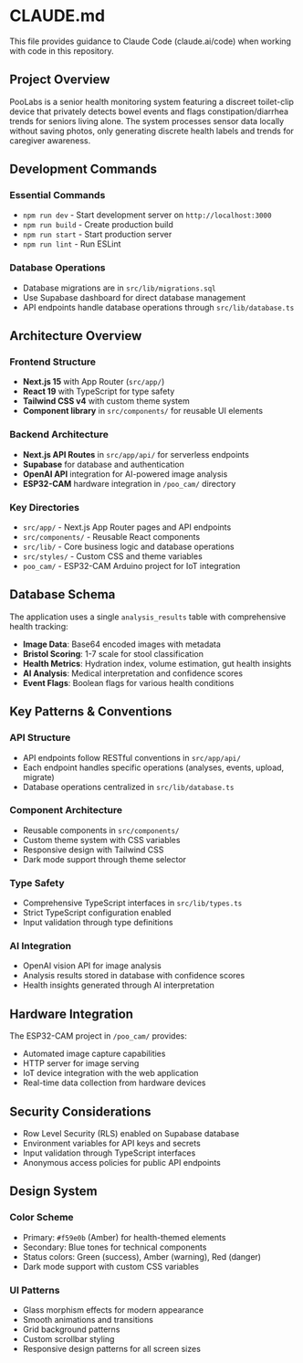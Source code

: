 # CLAUDE.md

This file provides guidance to Claude Code (claude.ai/code) when working with code in this repository.

## Project Overview

PooLabs is a senior health monitoring system featuring a discreet toilet-clip device that privately detects bowel events and flags constipation/diarrhea trends for seniors living alone. The system processes sensor data locally without saving photos, only generating discrete health labels and trends for caregiver awareness.

## Development Commands

### Essential Commands
- `npm run dev` - Start development server on `http://localhost:3000`
- `npm run build` - Create production build
- `npm run start` - Start production server
- `npm run lint` - Run ESLint

### Database Operations
- Database migrations are in `src/lib/migrations.sql`
- Use Supabase dashboard for direct database management
- API endpoints handle database operations through `src/lib/database.ts`

## Architecture Overview

### Frontend Structure
- **Next.js 15** with App Router (`src/app/`)
- **React 19** with TypeScript for type safety
- **Tailwind CSS v4** with custom theme system
- **Component library** in `src/components/` for reusable UI elements

### Backend Architecture
- **Next.js API Routes** in `src/app/api/` for serverless endpoints
- **Supabase** for database and authentication
- **OpenAI API** integration for AI-powered image analysis
- **ESP32-CAM** hardware integration in `/poo_cam/` directory

### Key Directories
- `src/app/` - Next.js App Router pages and API endpoints
- `src/components/` - Reusable React components
- `src/lib/` - Core business logic and database operations
- `src/styles/` - Custom CSS and theme variables
- `poo_cam/` - ESP32-CAM Arduino project for IoT integration

## Database Schema

The application uses a single `analysis_results` table with comprehensive health tracking:
- **Image Data**: Base64 encoded images with metadata
- **Bristol Scoring**: 1-7 scale for stool classification
- **Health Metrics**: Hydration index, volume estimation, gut health insights
- **AI Analysis**: Medical interpretation and confidence scores
- **Event Flags**: Boolean flags for various health conditions

## Key Patterns & Conventions

### API Structure
- API endpoints follow RESTful conventions in `src/app/api/`
- Each endpoint handles specific operations (analyses, events, upload, migrate)
- Database operations centralized in `src/lib/database.ts`

### Component Architecture
- Reusable components in `src/components/`
- Custom theme system with CSS variables
- Responsive design with Tailwind CSS
- Dark mode support through theme selector

### Type Safety
- Comprehensive TypeScript interfaces in `src/lib/types.ts`
- Strict TypeScript configuration enabled
- Input validation through type definitions

### AI Integration
- OpenAI vision API for image analysis
- Analysis results stored in database with confidence scores
- Health insights generated through AI interpretation

## Hardware Integration

The ESP32-CAM project in `/poo_cam/` provides:
- Automated image capture capabilities
- HTTP server for image serving
- IoT device integration with the web application
- Real-time data collection from hardware devices

## Security Considerations

- Row Level Security (RLS) enabled on Supabase database
- Environment variables for API keys and secrets
- Input validation through TypeScript interfaces
- Anonymous access policies for public API endpoints

## Design System

### Color Scheme
- Primary: `#f59e0b` (Amber) for health-themed elements
- Secondary: Blue tones for technical components
- Status colors: Green (success), Amber (warning), Red (danger)
- Dark mode support with custom CSS variables

### UI Patterns
- Glass morphism effects for modern appearance
- Smooth animations and transitions
- Grid background patterns
- Custom scrollbar styling
- Responsive design patterns for all screen sizes